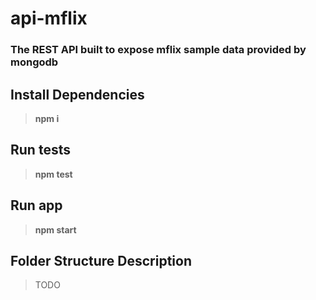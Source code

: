# api-mflix
### The REST API built to expose mflix sample data provided by mongodb
## Install Dependencies
> **npm i**

## Run tests
> **npm test** 

## Run app
> **npm start**

## Folder Structure Description
> TODO
